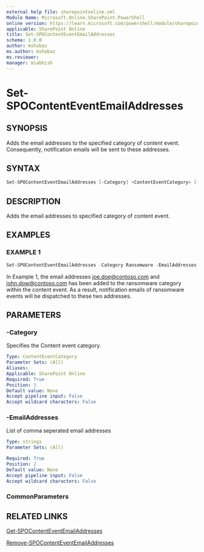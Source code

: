 ```yaml
---
external help file: sharepointonline.xml
Module Name: Microsoft.Online.SharePoint.PowerShell
online version: https://learn.microsoft.com/powershell/module/sharepoint-online/set-spocontenteventemailaddresses
applicable: SharePoint Online
title: Set-SPOContentEventEmailAddresses
schema: 1.0.0
author: mshabaz
ms.author: mshabaz
ms.reviewer:
manager: miabhish
---
```


# Set-SPOContentEventEmailAddresses

## SYNOPSIS

Adds the email addresses to the specified category of content event. Consequently, notification emails will be sent to these addresses.

## SYNTAX

```powershell
Set-SPOContentEventEmailAddresses [-Category] <ContentEventCategory> [-EmailAddresses] <string[]>
```

## DESCRIPTION

Adds the email addresses to specified category of content event.

## EXAMPLES

### EXAMPLE 1

```powershell
Set-SPOContentEventEmailAddresses -Category Ransomware -EmailAddresses "Joe.Doe@contoso.com", "John.Dow@contoso.com"
```

In Example 1, the email addresses joe.doe@contoso.com and john.dow@contoso.com has been added to the ransomware category within the content event. As a result, notification emails of ransomware events will be dispatched to these two addresses.

## PARAMETERS

### -Category

Specifies the Content event category.

```yaml
Type: ContentEventCategory
Parameter Sets: (All)
Aliases:
Applicable: SharePoint Online
Required: True
Position: 1
Default value: None
Accept pipeline input: False
Accept wildcard characters: False
```

### -EmailAddresses

List of comma seperated email addresses

```yaml
Type: strings
Parameter Sets: (All)

Required: True
Position: 2
Default value: None
Accept pipeline input: False
Accept wildcard characters: False
```

### CommonParameters


## RELATED LINKS

[Get-SPOContentEventEmailAddresses](Get-SPOContentEventEmailAddresses.md)

[Remove-SPOContentEventEmailAddresses](Remove-SPOContentEventEmailAddresses.md)